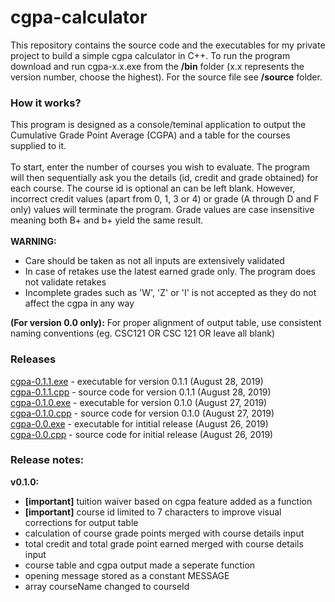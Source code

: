 # cgpa-calculator
This repository contains the source code and the executables for my private project to build a simple cgpa calculator in C++. To run the program download and run cgpa-x.x.exe from the <b>/bin</b> folder (x.x represents the version number, choose the highest). For the source file see <b>/source</b> folder.

### How it works?
This program is designed as a console/teminal application to output the Cumulative Grade Point Average (CGPA) and a table for the courses supplied to it.</br></br>
To start, enter the number of courses you wish to evaluate. The program will then sequentially ask you the details (id, credit and grade obtained) for each course. The course id is optional an can be left blank. However, incorrect credit values (apart from 0, 1, 3 or 4) or grade (A through D and F only) values will terminate the program. Grade values are case insensitive meaning both B+ and b+ yield the same result.</br></br>
<b>WARNING:</b> 
<ul>
  <li>Care should be taken as not all inputs are extensively validated</li>
  <li>In case of retakes use the latest earned grade only. The program does not validate retakes</li>
  <li>Incomplete grades such as 'W', 'Z' or 'I' is not accepted as they do not affect the cgpa in any way</li>
</ul>

<b>(For version 0.0 only):</b> For proper alignment of output table, use consistent naming conventions (eg. CSC121 OR CSC 121 OR leave all blank)

### Releases
<a href="bin/cgpa-0.1.1.exe">cgpa-0.1.1.exe</a> - executable for version 0.1.1 (August 28, 2019)</br>
<a href="source/cgpa-0.1.1.cpp">cgpa-0.1.1.cpp</a> - source code for version 0.1.1 (August 28, 2019)</br>
<a href="bin/cgpa-0.1.0.exe">cgpa-0.1.0.exe</a> - executable for version 0.1.0 (August 27, 2019)</br>
<a href="source/cgpa-0.1.0.cpp">cgpa-0.1.0.cpp</a> - source code for version 0.1.0 (August 27, 2019)</br>
<a href="bin/cgpa-0.0.exe">cgpa-0.0.exe</a> - executable for intitial release (August 26, 2019)</br>
<a href="source/cgpa-0.0.cpp">cgpa-0.0.cpp</a> - source code for initial release (August 26, 2019)</br>

### Release notes:
<b>v0.1.0:</b> 
<ul>
  <li><b>[important]</b> tuition waiver based on cgpa feature added as a function</li>
  <li><b>[important]</b> course id limited to 7 characters to improve visual corrections for output table</li>
  <li>calculation of course grade points merged with course details input</li>
  <li>total credit and total grade point earned merged with course details input</li>
  <li>course table and cgpa output made a seperate function</li>
  <li>opening message stored as a constant MESSAGE</li>
  <li>array courseName changed to courseId</li>
<ul>
